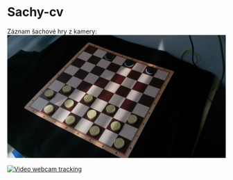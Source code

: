 # Sachy-cv
Záznam šachové hry z kamery:                                                                                                            
![sachy](DSC_0397.JPG)

[![Video webcam tracking](http://www.jpeg.cz/images/2016/07/13/OijD.jpg)](https://www.youtube.com/watch?v=XiGM5oTgqOw)


